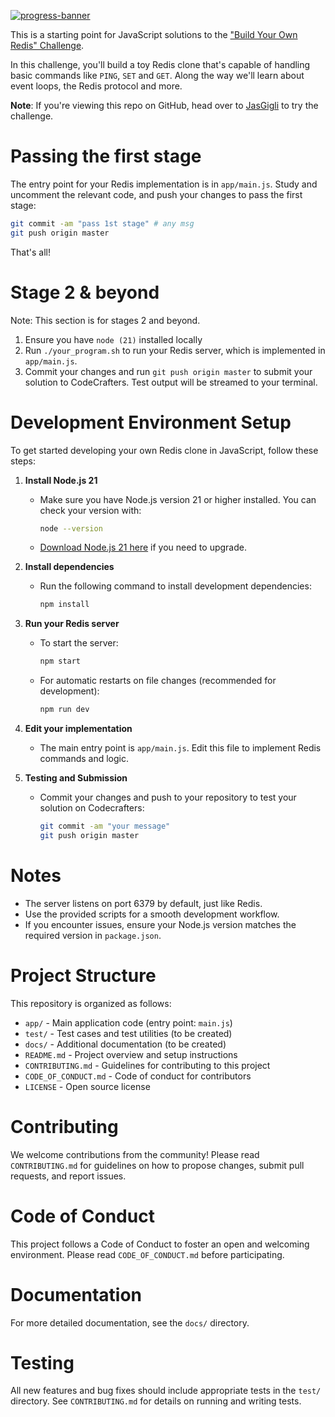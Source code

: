 [![progress-banner](https://backend.codecrafters.io/progress/redis/3accaa81-1de8-4edd-aec7-6d22ab5a9a50)](https://app.codecrafters.io/users/codecrafters-bot?r=2qF)

This is a starting point for JavaScript solutions to the
["Build Your Own Redis" Challenge](https://codecrafters.io/challenges/redis).

In this challenge, you'll build a toy Redis clone that's capable of handling
basic commands like `PING`, `SET` and `GET`. Along the way we'll learn about
event loops, the Redis protocol and more.

**Note**: If you're viewing this repo on GitHub, head over to
[JasGigli](https://github.com/jasgigli/build-your-own-redis) to try the challenge.

# Passing the first stage

The entry point for your Redis implementation is in `app/main.js`. Study and
uncomment the relevant code, and push your changes to pass the first stage:

```sh
git commit -am "pass 1st stage" # any msg
git push origin master
```

That's all!

# Stage 2 & beyond

Note: This section is for stages 2 and beyond.

1. Ensure you have `node (21)` installed locally
1. Run `./your_program.sh` to run your Redis server, which is implemented in
   `app/main.js`.
1. Commit your changes and run `git push origin master` to submit your solution
   to CodeCrafters. Test output will be streamed to your terminal.

# Development Environment Setup

To get started developing your own Redis clone in JavaScript, follow these steps:

1. **Install Node.js 21**
   - Make sure you have Node.js version 21 or higher installed. You can check your version with:
     ```sh
     node --version
     ```
   - [Download Node.js 21 here](https://nodejs.org/en/download/current) if you need to upgrade.

2. **Install dependencies**
   - Run the following command to install development dependencies:
     ```sh
     npm install
     ```

3. **Run your Redis server**
   - To start the server:
     ```sh
     npm start
     ```
   - For automatic restarts on file changes (recommended for development):
     ```sh
     npm run dev
     ```

4. **Edit your implementation**
   - The main entry point is `app/main.js`. Edit this file to implement Redis commands and logic.

5. **Testing and Submission**
   - Commit your changes and push to your repository to test your solution on Codecrafters:
     ```sh
     git commit -am "your message"
     git push origin master
     ```

# Notes
- The server listens on port 6379 by default, just like Redis.
- Use the provided scripts for a smooth development workflow.
- If you encounter issues, ensure your Node.js version matches the required version in `package.json`.

# Project Structure

This repository is organized as follows:

- `app/` - Main application code (entry point: `main.js`)
- `test/` - Test cases and test utilities (to be created)
- `docs/` - Additional documentation (to be created)
- `README.md` - Project overview and setup instructions
- `CONTRIBUTING.md` - Guidelines for contributing to this project
- `CODE_OF_CONDUCT.md` - Code of conduct for contributors
- `LICENSE` - Open source license

# Contributing

We welcome contributions from the community! Please read `CONTRIBUTING.md` for guidelines on how to propose changes, submit pull requests, and report issues.

# Code of Conduct

This project follows a Code of Conduct to foster an open and welcoming environment. Please read `CODE_OF_CONDUCT.md` before participating.

# Documentation

For more detailed documentation, see the `docs/` directory.

# Testing

All new features and bug fixes should include appropriate tests in the `test/` directory. See `CONTRIBUTING.md` for details on running and writing tests.
